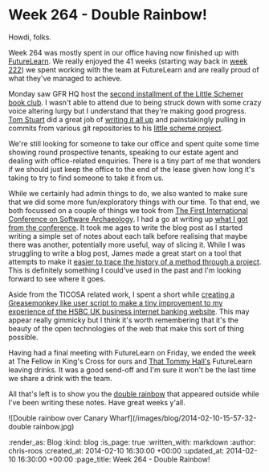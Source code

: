 Week 264 - Double Rainbow!
==========================

Howdi, folks.

Week 264 was mostly spent in our office having now finished up with [FutureLearn](https://www.futurelearn.com/). We really enjoyed the 41 weeks (starting way back in [week 222](http://gofreerange.com/week-222)) we spent working with the team at FutureLearn and are really proud of what they've managed to achieve.

Monday saw GFR HQ host the [second installment of the Little Schemer book club](http://lanyrd.com/2014/little-schemer-book-club/). I wasn't able to attend due to being struck down with some crazy voice altering lurgy but I understand that they're making good progress. [Tom Stuart](https://twitter.com/tomstuart) did a great job of [writing it all up](https://groups.google.com/forum/#!topic/computationbook/1kPa2c5Eyn4) and painstakingly pulling in commits from various git repositories to his [little scheme project](https://github.com/tomstuart/little_scheme).

We're still looking for someone to take our office and spent quite some time showing round prospective tenants, speaking to our estate agent and dealing with office-related enquiries. There is a tiny part of me that wonders if we should just keep the office to the end of the lease given how long it's taking to try to find someone to take it from us.

While we certainly had admin things to do, we also wanted to make sure that we did some more fun/exploratory things with our time. To that end, we both focussed on a couple of things we took from [The First International Conference on Software Archaeology](http://ticosa.org/). I had a go at writing up [what I got from the conference](/chriss-notes-from-the-first-international-conference-on-software-archaeology). It took me ages to write the blog post as I started writing a simple set of notes about each talk before realising that maybe there was another, potentially more useful, way of slicing it. While I was struggling to write a blog post, James made a great start on a tool that attempts to make it [easier to trace the history of a method through a project](https://github.com/freerange/method_log). This is definitely something I could've used in the past and I'm looking forward to see where it goes.

Aside from the TICOSA related work, I spent a short while [creating a Greasemonkey like user script to make a tiny improvement to my experience of the HSBC UK business internet banking website](/replacing-account-numbers-with-friendly-names-in-hsbc-uks-business-banking-site). This may appear really gimmicky but I think it's worth remembering that it's the beauty of the open technologies of the web that make this sort of thing possible.

Having had a final meeting with FutureLearn on Friday, we ended the week at The Fellow in King's Cross for ours and [That Tommy Hall's](https://twitter.com/thattommyhall) FutureLearn leaving drinks. It was a good send-off and I'm sure it won't be the last time we share a drink with the team.

All that's left is to show you the [double rainbow](http://www.youtube.com/watch?v=OQSNhk5ICTI) that appeared outside while I've been writing these notes. Have great weeks y'all.

![Double rainbow over Canary Wharf](/images/blog/2014-02-10-15-57-32-double rainbow.jpg)

:render_as: Blog
:kind: blog
:is_page: true
:written_with: markdown
:author: chris-roos
:created_at: 2014-02-10 16:30:00 +00:00
:updated_at: 2014-02-10 16:30:00 +00:00
:page_title: Week 264 - Double Rainbow!
